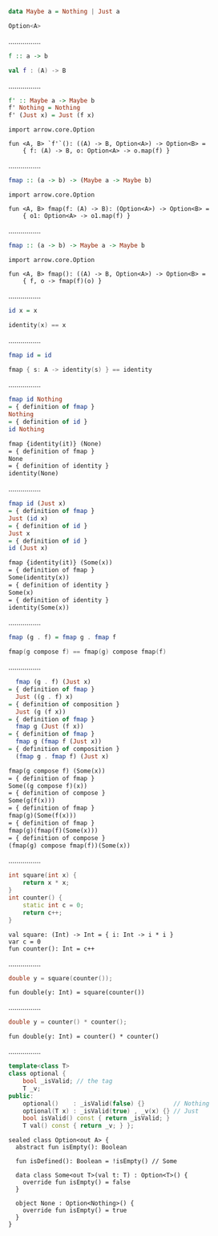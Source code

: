 ```Haskell
data Maybe a = Nothing | Just a
```
```kotlin
Option<A>
```
................
```Haskell
f :: a -> b
```
```kotlin
val f : (A) -> B
```
................
```Haskell
f' :: Maybe a -> Maybe b
f' Nothing = Nothing
f' (Just x) = Just (f x)
```
```kotlin:ank:silent
import arrow.core.Option

fun <A, B> `f'`(): ((A) -> B, Option<A>) -> Option<B> =
    { f: (A) -> B, o: Option<A> -> o.map(f) }
```
................
```Haskell
fmap :: (a -> b) -> (Maybe a -> Maybe b)
```
```kotlin:ank:silent
import arrow.core.Option

fun <A, B> fmap(f: (A) -> B): (Option<A>) -> Option<B> =
    { o1: Option<A> -> o1.map(f) }
```
................
```Haskell
fmap :: (a -> b) -> Maybe a -> Maybe b
```
```kotlin:ank:silent
import arrow.core.Option

fun <A, B> fmap(): ((A) -> B, Option<A>) -> Option<B> =
    { f, o -> fmap(f)(o) }
```
................
```Haskell
id x = x
```
```kotlin
identity(x) == x
```
................
```Haskell
fmap id = id
```
```kotlin
fmap { s: A -> identity(s) } == identity
```
................
```Haskell
fmap id Nothing
= { definition of fmap }
Nothing
= { definition of id }
id Nothing
```
```markdown
fmap {identity(it)} (None)
= { definition of fmap }
None
= { definition of identity }
identity(None)
```
................
```Haskell
fmap id (Just x)
= { definition of fmap }
Just (id x)
= { definition of id }
Just x
= { definition of id }
id (Just x)
```
```markdown
fmap {identity(it)} (Some(x))
= { definition of fmap }
Some(identity(x))
= { definition of identity }
Some(x)
= { definition of identity }
identity(Some(x))
```
................
```Haskell
fmap (g . f) = fmap g . fmap f
```
```kotlin
fmap(g compose f) == fmap(g) compose fmap(f)
```
................
```Haskell
  fmap (g . f) (Just x)
= { definition of fmap }
  Just ((g . f) x)
= { definition of composition }
  Just (g (f x))
= { definition of fmap }
  fmap g (Just (f x))
= { definition of fmap }
  fmap g (fmap f (Just x))
= { definition of composition }
  (fmap g . fmap f) (Just x)
```
```markdown
fmap(g compose f) (Some(x))
= { definition of fmap }
Some((g compose f)(x))
= { definition of compose }
Some(g(f(x)))
= { definition of fmap }
fmap(g)(Some(f(x)))
= { definition of fmap }
fmap(g)(fmap(f)(Some(x)))
= { definition of compose }
(fmap(g) compose fmap(f))(Some(x))
```
................
```cpp
int square(int x) {
    return x * x;
}
int counter() {
    static int c = 0;
    return c++;
}
```
```kotlin:ank:silent
val square: (Int) -> Int = { i: Int -> i * i }
var c = 0
fun counter(): Int = c++
```
................
```cpp
double y = square(counter());
```
```kotlin:ank:silent
fun double(y: Int) = square(counter())
```
................
```cpp
double y = counter() * counter();
```
```kotlin:ank:silent
fun double(y: Int) = counter() * counter()
```
................
```cpp
template<class T>
class optional {
    bool _isValid; // the tag
    T _v; 
public:
    optional()    : _isValid(false) {}        // Nothing
    optional(T x) : _isValid(true) , _v(x) {} // Just
    bool isValid() const { return _isValid; }
    T val() const { return _v; } };
```
```kotlin:ank:playground
sealed class Option<out A> {
  abstract fun isEmpty(): Boolean

  fun isDefined(): Boolean = !isEmpty() // Some

  data class Some<out T>(val t: T) : Option<T>() {
    override fun isEmpty() = false
  }

  object None : Option<Nothing>() {
    override fun isEmpty() = true
  }
}
```